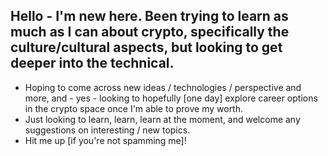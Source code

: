 Hello - I'm new here.  Been trying to learn as much as I can about crypto, specifically the culture/cultural aspects, but looking to get deeper into the technical.  
- 
- Hoping to come across new ideas / technologies / perspective and more, and - yes - looking to hopefully [one day] explore career options in the crypto space once I'm able to prove my worth.
- Just looking to learn, learn, learn at the moment, and welcome any suggestions on interesting / new topics.
- Hit me up [if you're not spamming me]!

<!---
aellsworth5050/aellsworth5050 is a ✨ special ✨ repository because its `README.md` (this file) appears on your GitHub profile.
You can click the Preview link to take a look at your changes.
--->
